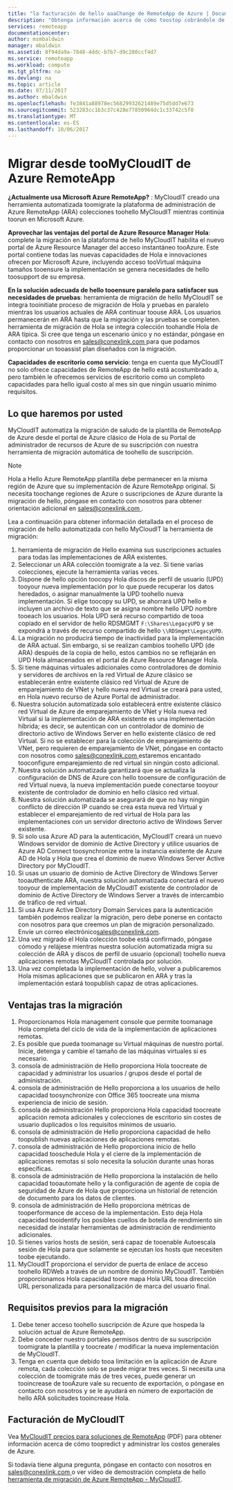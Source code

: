 ```yaml
---
title: "la facturación de hello aaaChange de RemoteApp de Azure | Documentos de Microsoft"
description: "Obtenga información acerca de cómo toostop cobrándole de Azure RemoteApp."
services: remoteapp
documentationcenter: 
author: msmbaldwin
manager: mbaldwin
ms.assetid: 8f94da9a-7848-4ddc-b7b7-d9c280ccf4d7
ms.service: remoteapp
ms.workload: compute
ms.tgt_pltfrm: na
ms.devlang: na
ms.topic: article
ms.date: 07/11/2017
ms.author: mbaldwin
ms.openlocfilehash: fe3841a88978ec56829932621489e75d5dd7e673
ms.sourcegitcommit: 523283cc1b3c37c428e77850964dc1c33742c5f0
ms.translationtype: MT
ms.contentlocale: es-ES
ms.lasthandoff: 10/06/2017
---
```

# <a name="migrate-from-azure-remoteapp-toomycloudit"></a>Migrar desde tooMyCloudIT de Azure RemoteApp 

**¿Actualmente usa Microsoft Azure RemoteApp?** : MyCloudIT creado una herramienta automatizada toomigrate la plataforma de administración de Azure RemoteApp (ARA) colecciones toohello MyCloudIT mientras continúa toorun en Microsoft Azure.

**Aprovechar las ventajas del portal de Azure Resource Manager Hola**: complete la migración en la plataforma de hello MyCloudIT habilita el nuevo portal de Azure Resource Manager del acceso instantáneo tooAzure. Este portal contiene todas las nuevas capacidades de Hola e innovaciones ofrecen por Microsoft Azure, incluyendo acceso tooVirtual máquina tamaños tooensure la implementación se genera necesidades de hello toosupport de su empresa.

**En la solución adecuada de hello tooensure paralelo para satisfacer sus necesidades de pruebas**: herramienta de migración de hello MyCloudIT se integra tooinitiate proceso de migración de Hola y pruebas en paralelo mientras los usuarios actuales de ARA continuar toouse ARA.  Los usuarios permanecerán en ARA hasta que la migración y las pruebas se completen.  herramienta de migración de Hola se integra colección toohandle Hola de ARA típica.  Si cree que tenga un escenario único y no estándar, póngase en contacto con nosotros en [ sales@conexlink.com ](mailto:sales@conexlink.com) para que podamos proporcionar un tooassist plan diseñados con la migración.

**Capacidades de escritorio como servicio**: tenga en cuenta que MyCloudIT no solo ofrece capacidades de RemoteApp de hello está acostumbrado a, pero también le ofrecemos servicios de escritorio como un completo capacidades para hello igual costo al mes sin que ningún usuario mínimo requisitos.

## <a name="what-we-will-do-for-you"></a>Lo que haremos por usted

MyCloudIT automatiza la migración de saludo de la plantilla de RemoteApp de Azure desde el portal de Azure clásico de Hola de su Portal de administrador de recursos de Azure de su suscripción con nuestra herramienta de migración automática de toohello de suscripción.  

> [!NOTE]
> Hola a Hello Azure RemoteApp plantilla debe permanecer en la misma región de Azure que su implementación de Azure RemoteApp original.  Si necesita toochange regiones de Azure o suscripciones de Azure durante la migración de hello, póngase en contacto con nosotros para obtener orientación adicional en [ sales@conexlink.com ](mailto:sales@conexlink.com).

Lea a continuación para obtener información detallada en el proceso de migración de hello automatizada con hello MyCloudIT la herramienta de migración:

1. herramienta de migración de Hello examina sus suscripciones actuales para todas las implementaciones de ARA existentes.  
2. Seleccionar un ARA colección toomigrate a la vez.  Si tiene varias colecciones, ejecute la herramienta varias veces.
3. Dispone de hello opción toocopy Hola discos de perfil de usuario (UPD) tooyour nueva implementación por lo que puede recuperar los datos heredados, o asignar manualmente la UPD toohello nueva implementación. Si elige toocopy su UPD, se ahorrará UPD hello e incluyen un archivo de texto que se asigna nombre hello UPD nombre tooeach los usuarios.  Hola UPD será recurso compartido de tooa copiado en el servidor de hello RDSMGMT `F:\Shares\LegacyUPD` y se expondrá a través de recurso compartido de hello `\\RDSmgmt\LegacyUPD`. 
4. La migración no producirá tiempo de inactividad para la implementación de ARA actual.  Sin embargo, si se realizan cambios toohello UPD (de ARA) después de la copia de hello, estos cambios no se reflejarán en UPD Hola almacenados en el portal de Azure Resource Manager Hola. 
5. Si tiene máquinas virtuales adicionales como controladores de dominio y servidores de archivos en la red Virtual de Azure clásico se establecerán entre existente clásico red Virtual de Azure de emparejamiento de VNet y hello nueva red Virtual se creará para usted, en Hola nuevo recurso de Azure Portal de administrador.
6. Nuestra solución automatizada solo establecerá entre existente clásico red Virtual de Azure de emparejamiento de VNet y Hola nueva red Virtual si la implementación de ARA existente es una implementación híbrida; es decir, se autentican con un controlador de dominio de directorio activo de Windows Server en hello existente clásico de red Virtual. Si no se establecer para la colección de emparejamiento de VNet, pero requieren de emparejamiento de VNet, póngase en contacto con nosotros como [ sales@conexlink.com ](mailto:sales@conexlink.com) estaremos encantado tooconfigure emparejamiento de red virtual sin ningún costo adicional.
7. Nuestra solución automatizada garantizará que se actualiza la configuración de DNS de Azure con hello tooensure de configuración de red Virtual nueva, la nueva implementación puede conectarse tooyour existente de controlador de dominio en hello clásico red virtual.
8. Nuestra solución automatizada se asegurará de que no hay ningún conflicto de dirección IP cuando se crea esta nueva red Virtual y establecer el emparejamiento de red virtual de Hola para las implementaciones con un servidor directorio activo de Windows Server existente.
9. Si solo usa Azure AD para la autenticación, MyCloudIT creará un nuevo Windows servidor de dominio de Active Directory y utilice usuarios de Azure AD Connect toosynchronize entre la instancia existente de Azure AD de Hola y Hola que crea el dominio de nuevo Windows Server Active Directory por MyCloudIT.
10. Si usas un usuario de dominio de Active Directory de Windows Server tooauthenticate ARA, nuestra solución automatizada conectará el nuevo tooyour de implementación de MyCloudIT existente de controlador de dominio de Active Directory de Windows Server a través de intercambio de tráfico de red virtual.
11. Si usa Azure Active Directory Domain Services para la autenticación también podemos realizar la migración, pero debe ponerse en contacto con nosotros para que creemos un plan de migración personalizado.  Envíe un correo electrónico[sales@conexlink.com](mailto:sales@conexlink.com). 
12. Una vez migrado el Hola colección toobe está confirmado, póngase cómodo y relájese mientras nuestra solución automatizada migra su colección de ARA y discos de perfil de usuario (opcional) toohello nueva aplicaciones remotas MyCloudIT controlada por solución.
13. Una vez completada la implementación de hello, volver a publicaremos Hola mismas aplicaciones que se publicaron en ARA y tras la implementación estará toopublish capaz de otras aplicaciones.

## <a name="post-migration-benefits"></a>Ventajas tras la migración

1. Proporcionamos Hola management console que permite toomanage Hola completa del ciclo de vida de la implementación de aplicaciones remotas.
2. Es posible que pueda toomanage su Virtual máquinas de nuestro portal.  Inicie, detenga y cambie el tamaño de las máquinas virtuales si es necesario.
3. consola de administración de Hello proporciona Hola toocreate de capacidad y administrar los usuarios / grupos desde el portal de administración.
4. consola de administración de Hello proporciona a los usuarios de hello capacidad toosynchronize con Office 365 toocreate una misma experiencia de inicio de sesión.
5. consola de administración Hello proporciona Hola capacidad toocreate aplicación remota adicionales y colecciones de escritorio sin costes de usuario duplicados o los requisitos mínimos de usuario. 
6. consola de administración de Hello proporciona capacidad de hello toopublish nuevas aplicaciones de aplicaciones remotas.
7. consola de administración de Hello proporciona inicio de hello capacidad tooschedule Hola y el cierre de la implementación de aplicaciones remotas si solo necesita la solución durante unas horas específicas.
8. consola de administración de Hello proporciona la instalación de hello capacidad tooautomate hello y la configuración de agente de copia de seguridad de Azure de Hola que proporciona un historial de retención de documento para los datos de clientes.
9. consola de administración de Hello proporciona métricas de tooperformance de acceso de la implementación.  Esto deja Hola capacidad tooidentify los posibles cuellos de botella de rendimiento sin necesidad de instalar herramientas de administración de rendimiento adicionales.
10. Si tienes varios hosts de sesión, será capaz de tooenable Autoescala sesión de Hola para que solamente se ejecutan los hosts que necesiten toobe ejecutando.
11. MyCloudIT proporciona el servidor de puerta de enlace de acceso toohello RDWeb a través de un nombre de dominio MyCloudIT.  También proporcionamos Hola capacidad toore mapa Hola URL tooa dirección URL personalizada para personalización de marca del usuario final.

## <a name="prerequisites-for-migration"></a>Requisitos previos para la migración

1. Debe tener acceso toohello suscripción de Azure que hospeda la solución actual de Azure RemoteApp.
2. Debe conceder nuestro portales permisos dentro de su suscripción toomigrate la plantilla y toocreate / modificar la nueva implementación de MyCloudIT.
3. Tenga en cuenta que debido tooa limitación en la aplicación de Azure remota, cada colección solo se puede migrar tres veces.  Si necesita una colección de toomigrate más de tres veces, puede generar un tooincrease de tooAzure vale su recuento de exportación, o póngase en contacto con nosotros y se le ayudará en número de exportación de hello ARA solicitudes tooincrease Hola.

## <a name="mycloudit-billing"></a>Facturación de MyCloudIT

Vea [MyCloudIT precios para soluciones de RemoteApp](https://mcitdocuments.blob.core.windows.net/terms/MyCloudIT_Pricing_Overview.pdf) (PDF) para obtener información acerca de cómo toopredict y administrar los costos generales de Azure.

Si todavía tiene alguna pregunta, póngase en contacto con nosotros en [ sales@conexlink.com ](mailto:sales@conexlink.com) o ver vídeo de demostración completa de hello [herramienta de migración de Azure RemoteApp - MyCloudIT](https://www.youtube.com/watch?v=YQ_1F-JeeLM&t=482s). 

